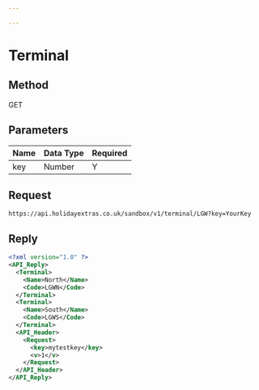```yaml
---

---
```


# Terminal

## Method

GET






## Parameters

 | Name | Data Type | Required |
 | ---- | --------- | -------- |
 | key  | Number    | Y        |




## Request

```
https://api.holidayextras.co.uk/sandbox/v1/terminal/LGW?key=YourKey
```







## Reply

```xml
<?xml version="1.0" ?>
<API_Reply>
  <Terminal>
    <Name>North</Name>
    <Code>LGWN</Code>
  </Terminal>
  <Terminal>
    <Name>South</Name>
    <Code>LGWS</Code>
  </Terminal>
  <API_Header>
    <Request>
      <key>mytestkey</key>
      <v>1</v>
    </Request>
  </API_Header>
</API_Reply>
```
